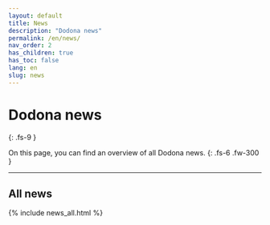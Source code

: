 ```yaml
---
layout: default
title: News
description: "Dodona news"
permalink: /en/news/
nav_order: 2
has_children: true
has_toc: false
lang: en
slug: news
---
```


# Dodona news
{: .fs-9 }

On this page, you can find an overview of all Dodona news.
{: .fs-6 .fw-300 }

--- 

## All news

{% include news_all.html %}